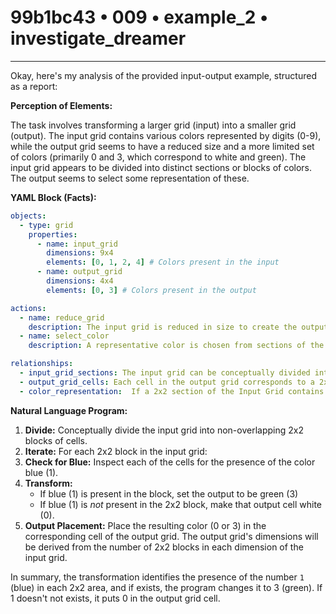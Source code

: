 # 99b1bc43 • 009 • example_2 • investigate_dreamer

---
Okay, here's my analysis of the provided input-output example, structured as a report:

**Perception of Elements:**

The task involves transforming a larger grid (input) into a smaller grid (output). The input grid contains various colors represented by digits (0-9), while the output grid seems to have a reduced size and a more limited set of colors (primarily 0 and 3, which correspond to white and green). The input grid appears to be divided into distinct sections or blocks of colors. The output seems to select some representation of these.

**YAML Block (Facts):**



```yaml
objects:
  - type: grid
    properties:
      - name: input_grid
        dimensions: 9x4
        elements: [0, 1, 2, 4] # Colors present in the input
      - name: output_grid
        dimensions: 4x4
        elements: [0, 3] # Colors present in the output

actions:
  - name: reduce_grid
    description: The input grid is reduced in size to create the output grid.
  - name: select_color
    description: A representative color is chosen from sections of the input grid and placed in the output grid.

relationships:
  - input_grid_sections: The input grid can be conceptually divided into 2x2 blocks of cells.
  - output_grid_cells: Each cell in the output grid corresponds to a 2x2 block in the input.
  - color_representation:  If a 2x2 section of the Input Grid contains color `1` the corresponding location in the output is color `3`. Otherwise the output is `0`.

```



**Natural Language Program:**

1.  **Divide:** Conceptually divide the input grid into non-overlapping 2x2 blocks of cells.
2.  **Iterate:** For each 2x2 block in the input grid:
3.  **Check for Blue:** Inspect each of the cells for the presence of the color blue (1).
4. **Transform:**
    *   If blue (1) is present in the block, set the output to be green (3)
    *   If blue (1) is *not* present in the 2x2 block, make that output cell white (0).
5.  **Output Placement:** Place the resulting color (0 or 3) in the corresponding cell of the output grid. The output grid's dimensions will be derived from the number of 2x2 blocks in each dimension of the input grid.

In summary, the transformation identifies the presence of the number `1` (blue) in each 2x2 area, and if exists, the program changes it to 3 (green). If 1 doesn't not exists, it puts 0 in the output grid cell.

